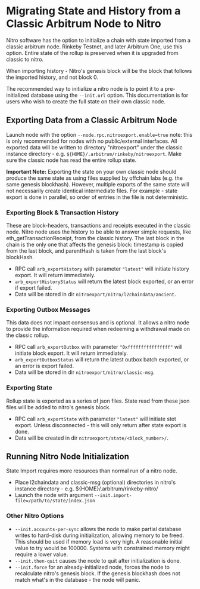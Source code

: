 # Migrating State and History from a Classic Arbitrum Node to Nitro

Nitro software has the option to initialize a chain with state imported from a classic arbitrum node. Rinkeby Testnet, and later Arbitrum One, use this option. Entire state of the rollup is preserved when it is upgraded from classic to nitro.

When importing history - Nitro's genesis block will be the block that follows the imported history, and not block 0.

The recommended way to initialize a nitro node is to point it to a pre-initialized database using the `--init.url` option. This documentation is for users who wish to create the full state on their own classic node.

## Exporting Data from a Classic Arbitrum Node

Launch node with the option `--node.rpc.nitroexport.enable=true` note: this is only recommended for nodes with no public/external interfaces. All exported data will be written to directory "nitroexport" under the classic instance directory - e.g. `${HOME}/.arbitrum/rinkeby/nitroexport`.
Make sure the classic node has read the entire rollup state. 

**Important Note:** Exporting the state on your own classic node should produce the same state as using files supplied by offchain labs (e.g. the same genesis blockhash). However, multiple exports of the same state will not necessarily create identical intermediate files. For example - state export is done in parallel, so order of entries in the file is not deterministic.

### Exporting Block & Transaction History

These are block-headers, transactions and receipts executed in the classic node. Nitro node uses the history to be able to answer simple requests, like eth_getTransactionReceipt, from the classic history. The last block in the chain is the only one that affects the genesis block: timestamp is copied from the last block, and parentHash is taken from the last block's blockHash.

- RPC call `arb_exportHistory` with parameter `"latest"` will initiate history export. It will return immediately.
- `arb_exportHistoryStatus` will return the latest block exported, or an error if export failed.
- Data will be stored in dir `nitroexport/nitro/l2chaindata/ancient`. 

### Exporting Outbox Messages

This data does not impact consensus and is optional. It allows a nitro node to provide the information required when redeeming a withdrawal made on the classic rollup.

- RPC call `arb_exportOutbox` with parameter `"0xffffffffffffffff"` will initiate block export. It will return immediately.
- `arb_exportOutboxStatus` will return the latest outbox batch exported, or an error is export failed.
- Data will be stored in dir `nitroexport/nitro/classic-msg`.


### Exporting State

Rollup state is exported as a series of json files. State read from these json files will be added to nitro's genesis block.

- RPC call `arb_exportState` with parameter `"latest"` will initiate stet export. Unless disconnected - this will only return after state export is done.
- Data will be created in dir `nitroexport/state/<block_number>/`.


## Running Nitro Node Initialization

State Import requires more resources than normal run of a nitro node.

- Place l2chaindata and classic-msg (optional) directories in nitro's instance directory - e.g. ${HOME}/.arbitrum/rinkeby-nitro/
- Launch the node with argument `--init.import-file=/path/to/state/index.json`

### Other Nitro Options
- `--init.accounts-per-sync` allows the node to make partial database writes to hard-disk during initialization, allowing memory to be freed. This should be used if memory load is very high. A reasonable initial value to try would be 100000. Systems with constrained memory might require a lower value.
- `--init.then-quit` causes the node to quit after initialization is done.
- `--init.force` for an already-initialized node, forces the node to recalculate nitro's genesis block. If the genesis blockhash does not match what's in the database - the node will panic.
